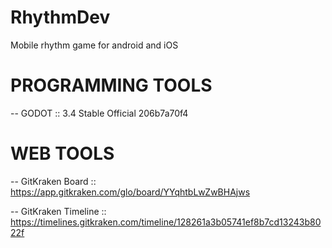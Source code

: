 # RhythmDev
Mobile rhythm game for android and iOS

# PROGRAMMING TOOLS
-- GODOT :: 3.4 Stable Official 206b7a70f4

# WEB TOOLS
-- GitKraken Board :: https://app.gitkraken.com/glo/board/YYqhtbLwZwBHAjws

-- GitKraken Timeline :: https://timelines.gitkraken.com/timeline/128261a3b05741ef8b7cd13243b8022f
